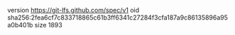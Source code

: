 version https://git-lfs.github.com/spec/v1
oid sha256:2fea6cf7c833718865c61b3ff6341c27284f3cfa187a9c86135896a95a0b401b
size 1893
